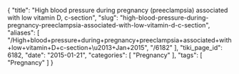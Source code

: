 {
    "title": "High blood pressure during pregnancy (preeclampsia) associated with low vitamin D, c-section",
    "slug": "high-blood-pressure-during-pregnancy-preeclampsia-associated-with-low-vitamin-d-c-section",
    "aliases": [
        "/High+blood+pressure+during+pregnancy+preeclampsia+associated+with+low+vitamin+D+c-section+\u2013+Jan+2015",
        "/6182"
    ],
    "tiki_page_id": 6182,
    "date": "2015-01-21",
    "categories": [
        "Pregnancy"
    ],
    "tags": [
        "Pregnancy"
    ]
}